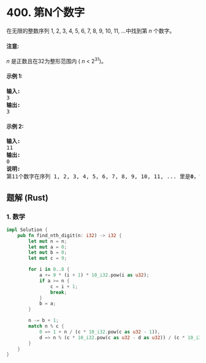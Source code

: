 # 400. 第N个数字
在无限的整数序列 1, 2, 3, 4, 5, 6, 7, 8, 9, 10, 11, ...中找到第 *n* 个数字。

#### 注意:
*n* 是正数且在32为整形范围内 ( *n* < 2<sup>31</sup>)。

#### 示例 1:
<pre>
<strong>输入:</strong>
3
<strong>输出:</strong>
3
</pre>

#### 示例 2:
<pre>
<strong>输入:</strong>
11
<strong>输出:</strong>
0
<strong>说明:</strong>
第11个数字在序列 1, 2, 3, 4, 5, 6, 7, 8, 9, 10, 11, ... 里是<strong>0</strong>，它是10的一部分。
</pre>

## 题解 (Rust)

### 1. 数学
```Rust
impl Solution {
    pub fn find_nth_digit(n: i32) -> i32 {
        let mut n = n;
        let mut a = 0;
        let mut b = 0;
        let mut c = 9;

        for i in 0..8 {
            a += 9 * (i + 1) * 10_i32.pow(i as u32);
            if a >= n {
                c = i + 1;
                break;
            }
            b = a;
        }

        n -= b + 1;
        match n % c {
            0 => 1 + n / (c * 10_i32.pow(c as u32 - 1)),
            d => n % (c * 10_i32.pow(c as u32 - d as u32)) / (c * 10_i32.pow(c as u32 - d as u32 - 1)),
        }
    }
}
```
